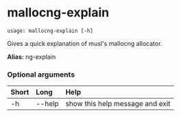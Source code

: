 <!-- THIS PART OF THIS FILE IS AUTOGENERATED. DO NOT MODIFY IT. See scripts/generate-docs.sh -->
# mallocng-explain

```text
usage: mallocng-explain [-h]

```

Gives a quick explanation of musl's mallocng allocator.

**Alias:** ng-explain
### Optional arguments

|Short|Long|Help|
| :--- | :--- | :--- |
|-h|--help|show this help message and exit|

<!-- END OF AUTOGENERATED PART. Do not modify this line or the line below, they mark the end of the auto-generated part of the file. If you want to extend the documentation in a way which cannot easily be done by adding to the command help description, write below the following line. -->
<!-- ------------\>8---- ----\>8---- ----\>8------------ -->
